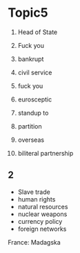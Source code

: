 # Topic5

1. Head of State

2. Fuck you
3. bankrupt
4. civil service
5. fuck you
6. eurosceptic
7. standup to
8. partition
9. overseas
10. biliteral partnership

## 2

* Slave trade
* human rights
* natural resources
* nuclear weapons
* currency policy
* foreign networks

France: Madagska
